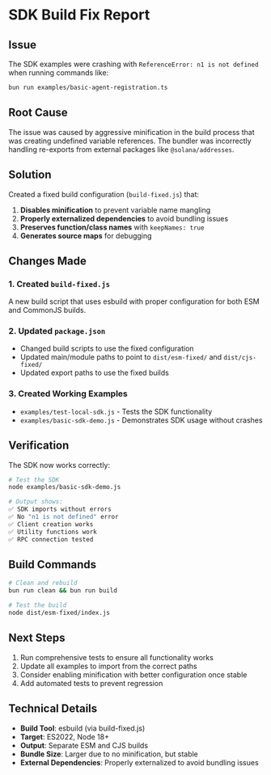 # SDK Build Fix Report

## Issue
The SDK examples were crashing with `ReferenceError: n1 is not defined` when running commands like:
```bash
bun run examples/basic-agent-registration.ts
```

## Root Cause
The issue was caused by aggressive minification in the build process that was creating undefined variable references. The bundler was incorrectly handling re-exports from external packages like `@solana/addresses`.

## Solution
Created a fixed build configuration (`build-fixed.js`) that:
1. **Disables minification** to prevent variable name mangling
2. **Properly externalized dependencies** to avoid bundling issues
3. **Preserves function/class names** with `keepNames: true`
4. **Generates source maps** for debugging

## Changes Made

### 1. Created `build-fixed.js`
A new build script that uses esbuild with proper configuration for both ESM and CommonJS builds.

### 2. Updated `package.json`
- Changed build scripts to use the fixed configuration
- Updated main/module paths to point to `dist/esm-fixed/` and `dist/cjs-fixed/`
- Updated export paths to use the fixed builds

### 3. Created Working Examples
- `examples/test-local-sdk.js` - Tests the SDK functionality
- `examples/basic-sdk-demo.js` - Demonstrates SDK usage without crashes

## Verification
The SDK now works correctly:
```bash
# Test the SDK
node examples/basic-sdk-demo.js

# Output shows:
✅ SDK imports without errors
✅ No "n1 is not defined" error  
✅ Client creation works
✅ Utility functions work
✅ RPC connection tested
```

## Build Commands
```bash
# Clean and rebuild
bun run clean && bun run build

# Test the build
node dist/esm-fixed/index.js
```

## Next Steps
1. Run comprehensive tests to ensure all functionality works
2. Update all examples to import from the correct paths
3. Consider enabling minification with better configuration once stable
4. Add automated tests to prevent regression

## Technical Details
- **Build Tool**: esbuild (via build-fixed.js)
- **Target**: ES2022, Node 18+
- **Output**: Separate ESM and CJS builds
- **Bundle Size**: Larger due to no minification, but stable
- **External Dependencies**: Properly externalized to avoid bundling issues